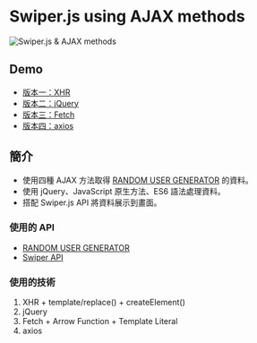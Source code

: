 # Swiper.js using AJAX methods

![Swiper.js & AJAX methods](https://i.imgur.com/ZEAZ9Ht.png)


## Demo
- [版本一：XHR](https://as60160.github.io/SwiperJS-using-AJAX-methods/01.%20Using%20XHR/)
- [版本二：jQuery](https://as60160.github.io/SwiperJS-using-AJAX-methods/02.%20Using%20jQuery/)
- [版本三：Fetch](https://as60160.github.io/SwiperJS-using-AJAX-methods/03.%20Using%20fetch/)
- [版本四：axios](https://as60160.github.io/SwiperJS-using-AJAX-methods/04.%20Using%20axios/)



## 簡介
- 使用四種 AJAX 方法取得 [RANDOM USER GENERATOR](https://randomuser.me/) 的資料。
- 使用 jQuery、JavaScript 原生方法、ES6 語法處理資料。
- 搭配 Swiper.js API 將資料展示到畫面。

### 使用的 API
- [RANDOM USER GENERATOR](https://randomuser.me/)
- [Swiper API](https://swiperjs.com/swiper-api)

### 使用的技術
1. XHR + template/replace() + createElement()
2. jQuery
3. Fetch + Arrow Function + Template Literal
4. axios